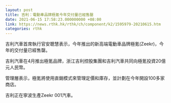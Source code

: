 ```yaml
---
layout: post
title: 吉利：電動車品牌極氪今年交付量已經售罄
date: 2021-06-15 17:58:23.000000000 +08:00
link: https://news.rthk.hk/rthk/ch/component/k2/1595979-20210615.htm
categories: rthk
---
```


吉利汽車首席執行官安聰慧表示，今年推出的新高端電動車品牌極氪(Zeekr)，今年的交付量已經售罄。

吉利汽車在4月推出極氪品牌，浙江吉利控股集團和吉利汽車共同向極氪投資20億元人民幣。

管理層表示，極氪將使用直銷模式來管理定價和庫存，並計劃在今年開設100多家商店。

吉利正在寧波生產Zeekr 001汽車。
